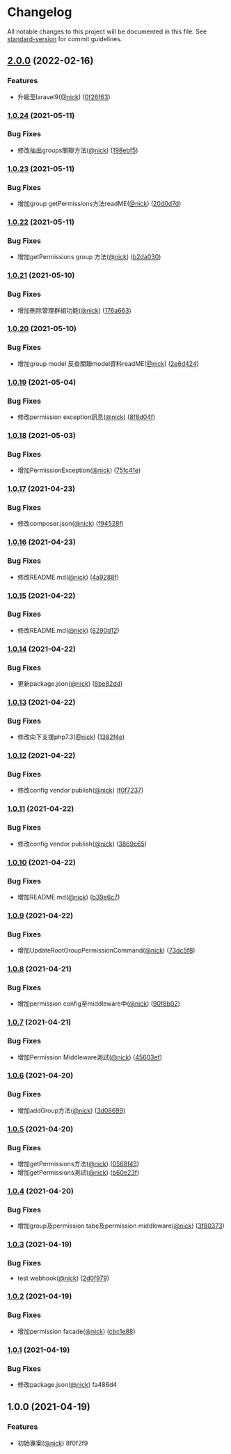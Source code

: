 # Changelog

All notable changes to this project will be documented in this file. See [standard-version](https://github.com/conventional-changelog/standard-version) for commit guidelines.

## [2.0.0](https://github.com/castion2293/permission/compare/v1.0.24...v2.0.0) (2022-02-16)


### Features

* 升級至laravel9([@nick](https://github.com/nick)) ([0f26f63](https://github.com/castion2293/permission/commit/0f26f63462ce4869ed2fea9255afc80496de6b57))

### [1.0.24](https://github.com/castion2293/permission/compare/v1.0.23...v1.0.24) (2021-05-11)


### Bug Fixes

* 修改抽出groups關聯方法([@nick](https://github.com/nick)) ([198ebf5](https://github.com/castion2293/permission/commit/198ebf59ed9b828876fcc748a4c759f106cc7b08))

### [1.0.23](https://github.com/castion2293/permission/compare/v1.0.22...v1.0.23) (2021-05-11)


### Bug Fixes

* 增加group getPermissions方法readME([@nick](https://github.com/nick)) ([20d0d7d](https://github.com/castion2293/permission/commit/20d0d7d66d8a8bf6d604d6e2accff0c2c05065a2))

### [1.0.22](https://github.com/castion2293/permission/compare/v1.0.21...v1.0.22) (2021-05-11)


### Bug Fixes

* 增加getPermissions group 方法([@nick](https://github.com/nick)) ([b2da030](https://github.com/castion2293/permission/commit/b2da030991ccdc7b89e4a36ba7bf189f9493898a))

### [1.0.21](https://github.com/castion2293/permission/compare/v1.0.20...v1.0.21) (2021-05-10)


### Bug Fixes

* 增加刪除管理群組功能([@nick](https://github.com/nick)) ([176a663](https://github.com/castion2293/permission/commit/176a6637a62c9eb4444d271daa5cfbef725f2883))

### [1.0.20](https://github.com/castion2293/permission/compare/v1.0.19...v1.0.20) (2021-05-10)


### Bug Fixes

* 增加group model 反查關聯model資料readME([@nick](https://github.com/nick)) ([2e6d424](https://github.com/castion2293/permission/commit/2e6d424455369922a71f3c4671b3c8326c3ba371))

### [1.0.19](https://github.com/castion2293/permission/compare/v1.0.18...v1.0.19) (2021-05-04)


### Bug Fixes

* 修改permission exception訊息([@nick](https://github.com/nick)) ([8f8d04f](https://github.com/castion2293/permission/commit/8f8d04f01b1265cc793c7a743f0d1aac506e9136))

### [1.0.18](https://github.com/castion2293/permission/compare/v1.0.17...v1.0.18) (2021-05-03)


### Bug Fixes

* 增加PermissionException([@nick](https://github.com/nick)) ([75fc41e](https://github.com/castion2293/permission/commit/75fc41eb9453cf48d629295c1dd6305113359137))

### [1.0.17](https://github.com/castion2293/permission/compare/v1.0.16...v1.0.17) (2021-04-23)


### Bug Fixes

* 修改composer.json([@nick](https://github.com/nick)) ([f94528f](https://github.com/castion2293/permission/commit/f94528f757bdc494519c54c5217608ea82b94a68))

### [1.0.16](https://github.com/castion2293/permission/compare/v1.0.15...v1.0.16) (2021-04-23)


### Bug Fixes

* 修改README.md([@nick](https://github.com/nick)) ([4a9288f](https://github.com/castion2293/permission/commit/4a9288fd5057cc31209cbbf87064ebda106029c0))

### [1.0.15](https://github.com/castion2293/permission/compare/v1.0.14...v1.0.15) (2021-04-22)


### Bug Fixes

* 修改README.md([@nick](https://github.com/nick)) ([8290d12](https://github.com/castion2293/permission/commit/8290d12ccece56660b07b6e77b8075e15cc47d7b))

### [1.0.14](https://github.com/castion2293/permission/compare/v1.0.13...v1.0.14) (2021-04-22)


### Bug Fixes

* 更新package.json([@nick](https://github.com/nick)) ([8be82dd](https://github.com/castion2293/permission/commit/8be82dd0b1b23cdf2ec7db48a76aaf872e921694))

### [1.0.13](https://github.com/castion2293/permission/compare/v1.0.12...v1.0.13) (2021-04-22)


### Bug Fixes

* 修改向下支援php7.3([@nick](https://github.com/nick)) ([1382f4e](https://github.com/castion2293/permission/commit/1382f4eeb9f4e39f172e2d4fef3b4e5a4f9a0836))

### [1.0.12](https://github.com/castion2293/permission/compare/v1.0.11...v1.0.12) (2021-04-22)


### Bug Fixes

* 修改config vendor publish([@nick](https://github.com/nick)) ([f0f7237](https://github.com/castion2293/permission/commit/f0f72374b12a3f37156398468b437dec54f57bcf))

### [1.0.11](https://github.com/castion2293/permission/compare/v1.0.10...v1.0.11) (2021-04-22)


### Bug Fixes

* 修改config vendor publish([@nick](https://github.com/nick)) ([3869c65](https://github.com/castion2293/permission/commit/3869c6596dffce7b0ad9fee72f561cecced9b5a9))

### [1.0.10](https://github.com/castion2293/permission/compare/v1.0.9...v1.0.10) (2021-04-22)


### Bug Fixes

* 增加README.md([@nick](https://github.com/nick)) ([b39e6c7](https://github.com/castion2293/permission/commit/b39e6c7f440534c482d9fa9e9c49001b2336b990))

### [1.0.9](https://github.com/castion2293/permission/compare/v1.0.8...v1.0.9) (2021-04-22)


### Bug Fixes

* 增加UpdateRootGroupPermissionCommand([@nick](https://github.com/nick)) ([73dc5f8](https://github.com/castion2293/permission/commit/73dc5f8e379588d213dd053c95e05180417ab3d8))

### [1.0.8](https://github.com/castion2293/permission/compare/v1.0.7...v1.0.8) (2021-04-21)


### Bug Fixes

* 增加permission config至middleware中([@nick](https://github.com/nick)) ([90f8b02](https://github.com/castion2293/permission/commit/90f8b02941eb4591875ded53578691511fc9a106))

### [1.0.7](https://github.com/castion2293/permission/compare/v1.0.6...v1.0.7) (2021-04-21)


### Bug Fixes

* 增加Permission Middleware測試([@nick](https://github.com/nick)) ([45603ef](https://github.com/castion2293/permission/commit/45603ef1bfbba4e4440b8809401e9ff5627e7e51))

### [1.0.6](https://github.com/castion2293/permission/compare/v1.0.5...v1.0.6) (2021-04-20)


### Bug Fixes

* 增加addGroup方法([@nick](https://github.com/nick)) ([3d08699](https://github.com/castion2293/permission/commit/3d08699fcd655270a895d29e616de05c0ad4f6be))

### [1.0.5](https://github.com/castion2293/permission/compare/v1.0.4...v1.0.5) (2021-04-20)


### Bug Fixes

* 增加getPermissions方法([@nick](https://github.com/nick)) ([0568f45](https://github.com/castion2293/permission/commit/0568f45085d675790b9cef0d43344e0fff93ce74))
* 增加getPermissions測試([@nick](https://github.com/nick)) ([b60e23f](https://github.com/castion2293/permission/commit/b60e23f18b7238f2f8b010ae290834f708060aa7))

### [1.0.4](https://github.com/castion2293/permission/compare/v1.0.3...v1.0.4) (2021-04-20)


### Bug Fixes

* 增加group及permission tabe及permission middleware([@nick](https://github.com/nick)) ([3f80373](https://github.com/castion2293/permission/commit/3f8037346dd5089c2fe5607ac8cbbc7ce7dfa601))

### [1.0.3](https://github.com/castion2293/permission/compare/v1.0.2...v1.0.3) (2021-04-19)


### Bug Fixes

* test webhook([@nick](https://github.com/nick)) ([2d0f979](https://github.com/castion2293/permission/commit/2d0f97980358621da94abe5293df39daadf6382e))

### [1.0.2](https://github.com/castion2293/permission/compare/v1.0.1...v1.0.2) (2021-04-19)


### Bug Fixes

* 增加permission facade([@nick](https://github.com/nick)) ([cbc1e88](https://github.com/castion2293/permission/commit/cbc1e88aa22231b0cadc65db7cce03a0e65ef4e1))

### [1.0.1](///compare/v1.0.0...v1.0.1) (2021-04-19)


### Bug Fixes

* 修改package.json([@nick](undefined/nick)) fa486d4

## 1.0.0 (2021-04-19)


### Features

* 初始專案([@nick](undefined/nick)) 8f0f2f9
